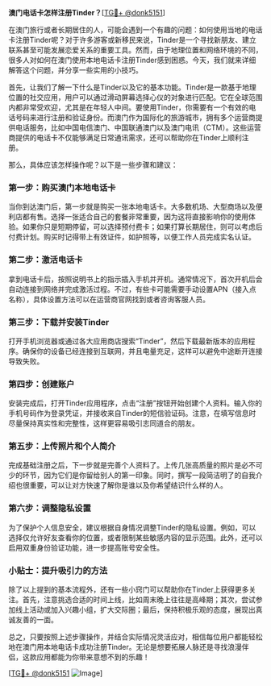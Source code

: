 **澳门电话卡怎样注册Tinder？**[[TG💪+ @donk5151](https://t.me/s/donk5151)]

在澳门旅行或者长期居住的人，可能会遇到一个有趣的问题：如何使用当地的电话卡注册Tinder呢？对于许多游客或新移民来说，Tinder是一个寻找新朋友、建立联系甚至可能发展恋爱关系的重要工具。然而，由于地理位置和网络环境的不同，很多人对如何在澳门使用本地电话卡注册Tinder感到困惑。今天，我们就来详细解答这个问题，并分享一些实用的小技巧。

首先，让我们了解一下什么是Tinder以及它的基本功能。Tinder是一款基于地理位置的社交应用，用户可以通过滑动屏幕选择心仪的对象进行匹配。它在全球范围内都非常受欢迎，尤其是在年轻人中间。要使用Tinder，你需要有一个有效的电话号码来进行注册和验证身份。而澳门作为国际化的旅游城市，拥有多个运营商提供电话服务，比如中国电信澳门、中国联通澳门以及澳门电讯（CTM）。这些运营商提供的电话卡不仅能够满足日常通讯需求，还可以帮助你在Tinder上顺利注册。

那么，具体应该怎样操作呢？以下是一些步骤和建议：

### 第一步：购买澳门本地电话卡

当你到达澳门后，第一步就是购买一张本地电话卡。大多数机场、大型商场以及便利店都有售。选择一张适合自己的套餐非常重要，因为这将直接影响你的使用体验。如果你只是短期停留，可以选择预付费卡；如果打算长期居住，则可以考虑后付费计划。购买时记得带上有效证件，如护照等，以便工作人员完成实名认证。

### 第二步：激活电话卡

拿到电话卡后，按照说明书上的指示插入手机并开机。通常情况下，首次开机后会自动连接到网络并完成激活过程。不过，有些卡可能需要手动设置APN（接入点名称），具体设置方法可以在运营商官网找到或者咨询客服人员。

### 第三步：下载并安装Tinder

打开手机浏览器或通过各大应用商店搜索“Tinder”，然后下载最新版本的应用程序。确保你的设备已经连接到互联网，并且电量充足，这样可以避免中途断开连接导致失败。

### 第四步：创建账户

安装完成后，打开Tinder应用程序，点击“注册”按钮开始创建个人资料。输入你的手机号码作为登录凭证，并接收来自Tinder的短信验证码。注意，在填写信息时尽量保持真实性和完整性，这样更容易吸引志同道合的朋友。

### 第五步：上传照片和个人简介

完成基础注册之后，下一步就是完善个人资料了。上传几张高质量的照片是必不可少的环节，因为它们是你留给别人的第一印象。同时，撰写一段简洁明了的自我介绍也很重要，可以让对方快速了解你是谁以及你希望结识什么样的人。

### 第六步：调整隐私设置

为了保护个人信息安全，建议根据自身情况调整Tinder的隐私设置。例如，可以选择仅允许好友查看你的位置，或者限制某些敏感内容的显示范围。此外，还可以启用双重身份验证功能，进一步提高账号安全性。

### 小贴士：提升吸引力的方法

除了以上提到的基本流程外，还有一些小窍门可以帮助你在Tinder上获得更多关注。首先，注意挑选合适的时间上线，比如周末晚上往往是高峰期；其次，尝试参加线上活动或加入兴趣小组，扩大交际圈；最后，保持积极乐观的态度，展现出真诚友善的一面。

总之，只要按照上述步骤操作，并结合实际情况灵活应对，相信每位用户都能轻松地在澳门用本地电话卡成功注册Tinder。无论是想要拓展人脉还是寻找浪漫伴侣，这款应用都能为你带来意想不到的乐趣！

[[TG💪+ @donk5151](https://t.me/s/donk5151) ![Image](https://i.postimg.cc/rwNCRYN7/Snipaste-2025-04-30-17-27-05.png)]